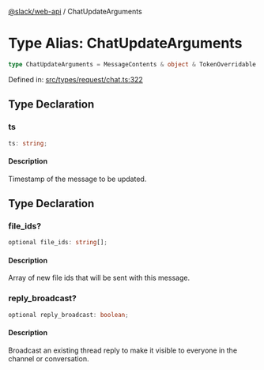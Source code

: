 [@slack/web-api](../index.md) / ChatUpdateArguments

# Type Alias: ChatUpdateArguments

```ts
type ChatUpdateArguments = MessageContents & object & TokenOverridable & AsUser & LinkNames & Metadata & Parse & object;
```

Defined in: [src/types/request/chat.ts:322](https://github.com/slackapi/node-slack-sdk/blob/main/packages/web-api/src/types/request/chat.ts#L322)

## Type Declaration

### ts

```ts
ts: string;
```

#### Description

Timestamp of the message to be updated.

## Type Declaration

### file\_ids?

```ts
optional file_ids: string[];
```

#### Description

Array of new file ids that will be sent with this message.

### reply\_broadcast?

```ts
optional reply_broadcast: boolean;
```

#### Description

Broadcast an existing thread reply to make it visible to everyone in the channel or conversation.
